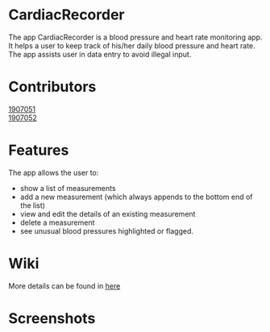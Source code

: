 # CardiacRecorder

The app CardiacRecorder is a blood pressure and heart rate monitoring app. It helps a user to keep track of his/her daily blood pressure and heart rate. The app assists user in data entry to avoid illegal input.

# Contributors

[1907051](https://github.com/Proloy51) <br>
[1907052](https://github.com/Topu646)
<br>

# Features

The app allows the user to:

<ul>
<li>show a list of measurements</li>
<li>add a new measurement (which always appends to the bottom end of the list)</li>
<li>view and edit the details of an existing measurement</li>
<li>delete a measurement</li>
<li>see unusual blood pressures highlighted or flagged.</li>

</ul>

# Wiki

More details can be found in [here](https://github.com/Topu646/Cardiac_Recorder/wiki)

# Screenshots
